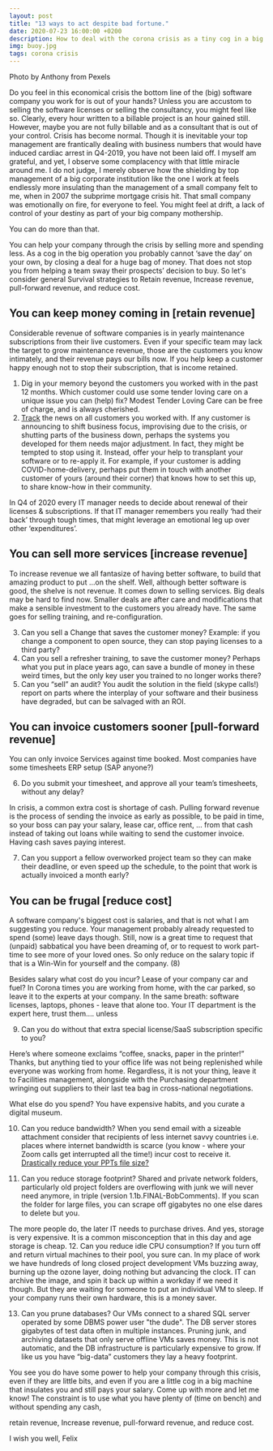 ```yaml
---
layout: post
title: "13 ways to act despite bad fortune."
date: 2020-07-23 16:00:00 +0200
description: How to deal with the corona crisis as a tiny cog in a big company.
img: buoy.jpg
tags: corona crisis
---
```

Photo by Anthony from Pexels

Do you feel in this economical crisis the bottom line of the (big) software company you work for is out of your hands? Unless you are accustom to selling the software licenses or selling the consultancy, you might feel like so. Clearly, every hour written to a billable project is an hour gained still. However, maybe you are not fully billable and as a consultant that is out of your control. 
Crisis has become normal. Though it is inevitable your top management are frantically dealing with business numbers that would have induced cardiac arrest in Q4-2019, you have not been laid off. I myself am grateful, and yet, I observe some complacency with that little miracle around me. I do not judge, I merely observe how the shielding by top management of a big corporate institution like the one I work at feels endlessly more insulating than the management of a small company felt to me, when in 2007 the subprime mortgage crisis hit. That small company was emotionally on fire, for everyone to feel.
You might feel at drift, a lack of control of your destiny as part of your big company mothership.

You can do more than that.

You can help your company through the crisis by selling more and spending less. As a cog in the big operation you probably cannot ‘save the day’ on your own, by closing a deal for a huge bag of money. That does not stop you from helping a team sway their prospects’ decision to buy. So let's consider general
Survival strategies to Retain revenue, Increase revenue, pull-forward revenue, and reduce cost.


## You can keep money coming in [retain revenue]
Considerable revenue of software companies is in yearly maintenance subscriptions from their live customers. Even if your specific team may lack the target to grow maintenance revenue,  those are the customers you know intimately, and their revenue pays our bills now. If you help keep a customer happy enough not to stop their subscription, that is income retained.

1.    Dig in your memory beyond the customers you worked with in the past 12 months. Which customer could use some tender loving care on a unique issue you can (help) fix? Modest Tender Loving Care can be free of charge, and is always cherished. 
2.    [Track](https://www.google.com/alerts) the news on all customers you worked with. If any customer is announcing to shift business focus, improvising due to the crisis, or shutting parts of the business down, perhaps the systems you developed for them
 needs major adjustment. In fact, they might be tempted to stop using it. Instead, offer your help to transplant your software or to re-apply it. For example, if your customer is adding COVID-home-delivery, perhaps put them in touch with another customer of yours (around their corner) that knows how to set this up, to share know-how in their community.

In Q4 of 2020 every IT manager needs to decide about renewal of their licenses & subscriptions. If that IT manager remembers you really ‘had their back’ through tough times, that might leverage an emotional leg up over other ‘expenditures’. 


## You can sell more services [increase revenue]
To increase revenue we all fantasize of having better software, to build that amazing product to put …on the shelf. Well, although better software is good, 
the shelve is not revenue. It comes down to selling services. Big deals may be hard to find now. 
Smaller deals are after care and modifications that make a sensible investment to the customers you already have. The same goes for selling training, and re-configuration.

3.    Can you sell a Change that saves the customer money? Example: if you change a component to open source, they can stop paying licenses to a third party?
4.    Can you sell a refresher training, to save the customer money? Perhaps what you put in place years ago, can save a bundle of money in these weird times, but the only key user you trained to no longer works there? 
5.    Can you “sell” an audit? You audit the solution in the field (skype calls!) report on parts where the interplay of your software and their business have degraded, 
but can be salvaged with an ROI.

## You can invoice customers sooner [pull-forward revenue]
You can only invoice Services against time booked. Most companies have some timesheets ERP setup (SAP anyone?) 

6.    Do you submit your timesheet, and approve all your team’s timesheets, without any delay?

In crisis, a common extra cost is shortage of cash. Pulling forward revenue is the process of sending the invoice as early as possible,
to be paid in time, so your boss can pay your salary, lease car, office rent, … from that cash instead of taking out loans while waiting to
send the customer invoice. Having cash saves paying interest. 

7.    Can you support a fellow overworked project team so they can make their deadline, or even speed up the schedule, to the point that work is actually
invoiced a month early?


## You can be frugal [reduce cost]
A software company's biggest cost is salaries, and that is not what I am suggesting you reduce. Your management probably already requested to spend (some) leave days though. 
Still, now is a great time to request that (unpaid) sabbatical you have been dreaming of, or to request to work part-time to see more of your loved ones. 
So only reduce on the salary topic if that is a Win-Win for yourself and the company. (8)

Besides salary what cost do you incur? Lease of your company car and fuel? In Corona times you are working from home, with the car parked, so leave it to the experts at your company. 
In the same breath: software licenses, laptops, phones - leave that alone too. Your IT department is the expert here, trust them…. unless 

9.    Can you do without that extra special license/SaaS subscription specific to you?

Here’s where someone exclaims “coffee, snacks, paper in the printer!” Thanks, but anything tied to your office life was not being replenished while everyone was working 
from home. Regardless, it is not your thing, leave it to Facilities management, alongside with the Purchasing department wringing out suppliers to their last
tea bag in cross-national negotiations. 

What else do you spend? You have expensive habits, and you curate a digital museum.

10.    Can you reduce bandwidth? When you send email with a sizeable attachment consider that recipients of less internet savvy countries i.e. places where internet bandwidth 
is scarce (you know - where your Zoom calls get interrupted all the time!) incur cost to receive it. [Drastically reduce your PPTs file size?](https://robertgreiner.com/how-to-reduce-powerpoint-file-size/) 

11.    Can you reduce storage footprint? Shared and private network folders, particularly old project folders are overflowing with junk we will never need anymore, in triple 
(version 1.1b.FINAL-BobComments). If you scan the folder for large files, you can scrape off gigabytes no one else dares to delete but you.

The more people do, the later IT needs to purchase drives. And yes, storage is very expensive. It is a common misconception that in this day and age storage is cheap.
12.    Can you reduce idle CPU consumption? If you turn off and return virtual machines to their pool, you sure can. In my place of work we have hundreds of long closed project development 
VMs buzzing away, burning up the ozone layer, doing nothing but advancing the clock. IT can archive the image, and spin it back up within a workday if we need it though. But they are waiting for someone to put an individual VM to sleep. 
If your company runs their own hardware, this is a money saver.  

13.    Can you prune databases? Our VMs connect to a shared SQL server operated by some DBMS power user "the dude". The DB server stores gigabytes of test data 
 often in multiple instances. Pruning junk, and archiving datasets that only serve offline VMs saves money. This is not automatic, and the 
 DB infrastructure is particularly expensive to grow. If like us you have “big-data” customers they lay a heavy footprint. 



You see you do have some power to help your company through this crisis, even if they are little bits, and even if you are a little cog in a big machine that insulates you and still pays your salary.
Come up with more and let me know! The constraint is to use what you have plenty of (time on bench) and without spending any cash, 

retain revenue, Increase revenue, pull-forward revenue, and reduce cost.

I wish you well,
Felix
